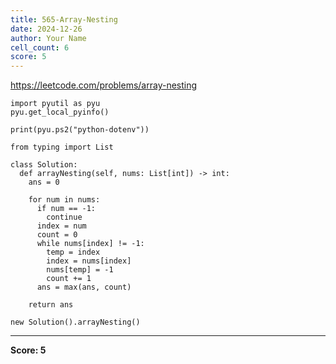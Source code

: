 ```yaml
---
title: 565-Array-Nesting
date: 2024-12-26
author: Your Name
cell_count: 6
score: 5
---
```


https://leetcode.com/problems/array-nesting


```
import pyutil as pyu
pyu.get_local_pyinfo()
```


```
print(pyu.ps2("python-dotenv"))
```


```
from typing import List
```


```
class Solution:
  def arrayNesting(self, nums: List[int]) -> int:
    ans = 0

    for num in nums:
      if num == -1:
        continue
      index = num
      count = 0
      while nums[index] != -1:
        temp = index
        index = nums[index]
        nums[temp] = -1
        count += 1
      ans = max(ans, count)

    return ans
```


```
new Solution().arrayNesting()
```


---
**Score: 5**
